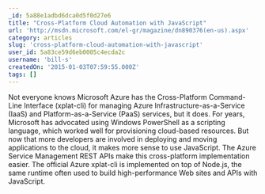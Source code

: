```yaml
---
_id: 5a88e1adbd6dca0d5f0d27e6
title: "Cross-Platform Cloud Automation with JavaScript"
url: 'http://msdn.microsoft.com/el-gr/magazine/dn890376(en-us).aspx'
category: articles
slug: 'cross-platform-cloud-automation-with-javascript'
user_id: 5a83ce59d6eb0005c4ecda2c
username: 'bill-s'
createdOn: '2015-01-03T07:59:55.000Z'
tags: []
---
```


Not everyone knows Microsoft Azure has the Cross-Platform Command-Line Interface (xplat-cli) for managing Azure Infrastructure-as-a-Service (IaaS) and Platform-as-a-Service (PaaS) services, but it does. For years, Microsoft has advocated using Windows PowerShell as a scripting language, which worked well for provisioning cloud-based resources. But now that more developers are involved in deploying and moving applications to the cloud, it makes more sense to use JavaScript. The Azure Service Management REST APIs make this cross-platform implementation easier. The official Azure xplat-cli is implemented on top of Node.js, the same runtime often used to build high-performance Web sites and APIs with JavaScript.
